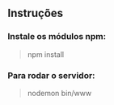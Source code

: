 ## Instruções

### Instale os módulos npm:

> npm install

### Para rodar o servidor:

> nodemon bin/www

